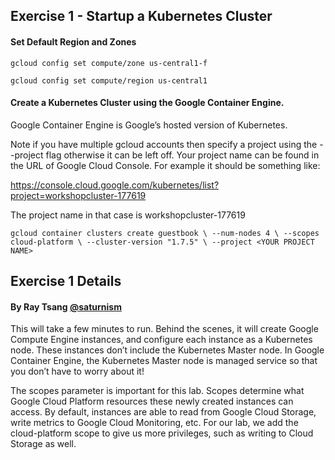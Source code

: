 ## Exercise 1 - Startup a Kubernetes Cluster

#### Set Default Region and Zones

`gcloud config set compute/zone us-central1-f`

`gcloud config set compute/region us-central1`

#### Create a Kubernetes Cluster using the Google Container Engine.

Google Container Engine is Google’s hosted version of Kubernetes.

Note if you have multiple gcloud accounts then specify a project using the --project flag otherwise it can be left off.  Your project name can be found in the URL of Google Cloud Console.  For example it should be something like:

https://console.cloud.google.com/kubernetes/list?project=workshopcluster-177619

The project name in that case is workshopcluster-177619

`gcloud container clusters create guestbook \
      --num-nodes 4 \
      --scopes cloud-platform \
      --cluster-version "1.7.5" \
      --project <YOUR PROJECT NAME>`

## Exercise 1 Details
#### By Ray Tsang [@saturnism](https://twitter.com/saturnism)

This will take a few minutes to run. Behind the scenes, it will create Google Compute Engine instances, and configure each instance as a Kubernetes node. These instances don’t include the Kubernetes Master node. In Google Container Engine, the Kubernetes Master node is managed service so that you don’t have to worry about it!

The scopes parameter is important for this lab. Scopes determine what Google Cloud Platform resources these newly created instances can access.  By default, instances are able to read from Google Cloud Storage, write metrics to Google Cloud Monitoring, etc. For our lab, we add the cloud-platform scope to give us more privileges, such as writing to Cloud Storage as well.
